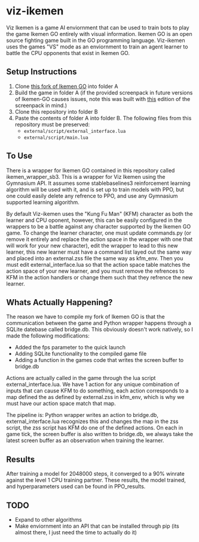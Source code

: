 # viz-ikemen

Viz Ikemen is a game AI enviornment that can be used to train bots to play the game Ikemen GO entirely with visual information. Ikemen GO is an open source fighting game built in the GO programming language. Viz-ikemen uses the games "VS" mode as an enviornment to train an agent learner to battle the CPU opponents that exist in Ikemen GO.

## Setup Instructions

1. Clone [this fork of Ikemen GO](https://github.com/JohnAsaro/Ikemen-GO) into folder A
2. Build the game in folder A (if the provided screenpack in future versions of Ikemen-GO causes issues, note this was built with [this](https://github.com/ikemen-engine/Ikemen_GO-Elecbyte-Screenpack/tree/f5d97fcd33f452b8cfd40f8981a1c15b5478cda2) edition of the screenpack in mind.)
3. Clone this repository into folder B
4. Paste the contents of folder A into folder B. The following files from this repository must be preserved:
   - `external/script/external_interface.lua`
   - `external/script/main.lua`

## To Use

There is a wrapper for Ikemen GO contained in this repository called ikemen_wrapper_sb3. This is a wrapper for Viz Ikemen using the Gymnasium API. 
It assumes some stablebaselines3 reinforcement learning algorithm will be used with it, and is set up to train models with PPO, but one could easily delete 
any refrence to PPO, and use any Gymnasium supported learning algorithm. 

By default Viz-ikemen uses the "Kung Fu Man" (KFM) character as both the learner and CPU oponent, however, this can be easily configured in the wrappers to be a battle against any character supported by the Ikemen GO game. To change the learner character, one must update commands.py (or remove it entirely and replace the action space in the wrapper with one that will work for your new character), edit the wrapper to lead to this new learner, this new learner must have a command list layed out the same way and placed into an external.zss file the same way as kfm_env. Then you must edit external_interface.lua so that the action space table matches the action space of your new learner, and you must remove the refrences to KFM in the action handlers or change them such that they refrence the new learner.

## Whats Actually Happening?

The reason we have to compile my fork of Ikemen GO is that the communication between the game and Python wrapper happens through a SQLite datebase called bridge.db. This obviously doesn't work natively, so I made the following modifications:
   - Added the fps parameter to the quick launch 
   - Adding SQLite functionality to the compiled game file
   - Adding a function in the games code that writes the screen buffer to bridge.db

Actions are actually called in the game through the lua script external_interface.lua. We have 1 action for any unique combination of inputs that can cause KFM to do something, each action corresponds to a map defined the as defined by external.zss in kfm_env, which is why we must have our action space match that map. 

The pipeline is: Python wrapper writes an action to bridge.db, external_interface.lua recognizes this and changes the map in the zss script, the zss script has KFM do one of the defined actions. On each in game tick, the screen buffer is also written to bridge.db, we always take the latest screen buffer as an observation when training the learner.

## Results

After training a model for 2048000 steps, it converged to a 90% winrate against the level 1 CPU training partner. 
These results, the model trained, and hyperparameters used can be found in PPO_results. 

## TODO

- Expand to other algorithms
- Make enviornment into an API that can be installed through pip (its almost there, I just need the time to actually do it)